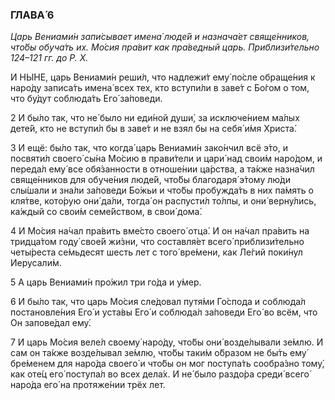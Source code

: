 ### ГЛАВА́ 6

_Царь Вениами́н запи́сывает имена́ люде́й и назнача́ет свяще́нников, что́бы обуча́ть их. Мо́сия пра́вит как пра́ведный царь. Приблизи́тельно 124–121 гг. до Р. Х._

И НЫ́НЕ, царь Вениами́н реши́л, что надлежи́т ему́ по́сле обраще́ния к наро́ду записа́ть имена́ всех тех, кто вступи́ли в заве́т с Бо́гом о том, что бу́дут соблюда́ть Его́ за́поведи.

2 И бы́ло так, что не́ было ни еди́ной души́, за исключе́нием ма́лых дете́й, кто не вступи́л бы в заве́т и не взял бы на себя́ и́мя Христа́.

3 И ещё: бы́ло так, что когда́ царь Вениами́н зако́нчил всё э́то, и посвяти́л своего́ сы́на Мо́сию в прави́тели и цари́ над свои́м наро́дом, и переда́л ему́ все обя́занности в отноше́нии ца́рства, а та́кже назна́чил свяще́нников для обуче́ния люде́й, что́бы благодаря́ э́тому лю́ди слы́шали и зна́ли за́поведи Бо́жьи и что́бы пробужда́ть в них па́мять о кля́тве, кото́рую они́ да́ли, тогда́ он распусти́л то́лпы, и они́ верну́лись, ка́ждый со свои́м семе́йством, в свои́ дома́.

4 И Мо́сия на́чал пра́вить вме́сто своего́ отца́. И он на́чал пра́вить на тридца́том году́ свое́й жи́зни, что составля́ет всего́ приблизи́тельно четы́реста се́мьдесят шесть лет с того́ вре́мени, как Ле́гий поки́нул Иерусали́м.

5 А царь Вениами́н про́жил три го́да и у́мер.

6 И бы́ло так, что царь Мо́сия сле́довал путя́ми Го́спода и соблюда́л постановле́ния Его́ и уста́вы Его́ и соблюда́л за́поведи Его́ во всём, что Он запове́дал ему́.

7 И царь Мо́сия веле́л своему́ наро́ду, что́бы они́ возде́лывали зе́млю. И сам он та́кже возде́лывал зе́млю, что́бы таки́м о́бразом не бы́ть ему́ бре́менем для наро́да своего́ и что́бы он мог поступа́ть сообра́зно тому́, как оте́ц его́ поступа́л во всех дела́х. И не́ было раздо́ра среди́ всего́ наро́да его́ на протяже́нии трёх лет.
